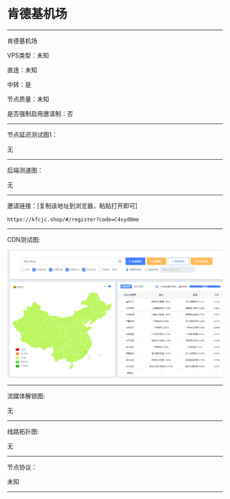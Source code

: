 # 肯德基机场

-------------------------

肯德基机场

VPS类型：未知

直连：未知

中转：是

节点质量：未知

是否强制启用邀请制：否

-------------------------

节点延迟测试图1：

无

-------------------------

后端测速图：

无

-------------------------

邀请链接：[复制该地址到浏览器，粘贴打开即可]

    https://kfcjc.shop/#/register?code=C4sydOme

-------------------------

 CDN测试图:

![image](https://github.com/kexue-aihao/Airport-Shopping-Guide/blob/master/Picture/%E8%82%AF%E5%BE%B7%E5%9F%BA%E6%9C%BA%E5%9C%BA/%E8%82%AF%E5%BE%B7%E5%9F%BA%E6%9C%BA%E5%9C%BA%20cdn.png?raw=true)

-------------------------

流媒体解锁图:

无

-------------------------

线路拓扑图:
    
无

-------------------------

节点协议：

未知

-------------------------
